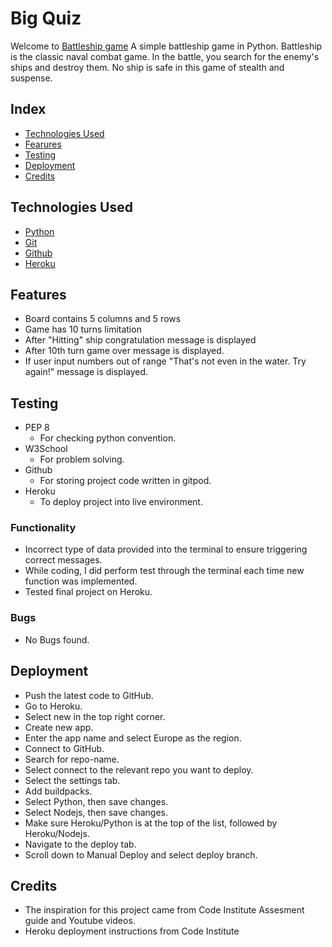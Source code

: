 # Big Quiz

Welcome to [Battleship game](https://battleship-game15.herokuapp.com/) A simple battleship game in Python. Battleship is the classic naval combat game. In the battle, you search for the enemy's ships and destroy them. No ship is safe in this game of stealth and suspense.



## Index 
* [Technologies Used](#technologies-used)
* [Fearures](#features)
* [Testing](#testing)
* [Deployment](#deployment)
* [Credits](#credits)

## Technologies Used

 * [Python](https://en.wikipedia.org/wiki/Python_(programming_language))
 * [Git](https://en.wikipedia.org/wiki/Git) 
 * [Github](https://en.wikipedia.org/wiki/GitHub) 
 * [Heroku](https://en.wikipedia.org/wiki/Heroku)


## Features

* Board contains 5 columns and 5 rows
* Game has 10 turns limitation
* After "Hitting" ship congratulation message is displayed
* After 10th turn game over message is displayed. 
* If user input numbers out of range "That's not even in the water. Try again!" message is displayed. 

## Testing

* PEP 8
  * For checking python convention.
* W3School 
  * For problem solving.
* Github 
  * For storing project code written in gitpod.
* Heroku 
  * To deploy project into live environment.



### Functionality

* Incorrect type of data provided into the terminal to ensure triggering correct messages.
* While coding, I did perform test through the terminal each time new function was implemented.
* Tested final project on Heroku.


### Bugs

* No Bugs found.


## Deployment

* Push the latest code to GitHub.
* Go to Heroku.
* Select new in the top right corner.
* Create new app.
* Enter the app name and select Europe as the region.
* Connect to GitHub.
* Search for repo-name. 
* Select connect to the relevant repo you want to deploy.
* Select the settings tab. 
* Add buildpacks.
* Select Python, then save changes.
* Select Nodejs, then save changes.
* Make sure Heroku/Python is at the top of the list, followed by Heroku/Nodejs.
* Navigate to the deploy tab. 
* Scroll down to Manual Deploy and select deploy branch.


## Credits

* The inspiration for this project came from Code Institute Assesment guide and Youtube videos.
* Heroku deployment instructions from Code Institute


